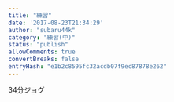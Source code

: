 ```yaml
---
title: "練習"
date: '2017-08-23T21:34:29'
author: "subaru44k"
category: "練習(中)"
status: "publish"
allowComments: true
convertBreaks: false
entryHash: "e1b2c8595fc32acdb07f9ec87878e262"
---
```

34分ジョグ
